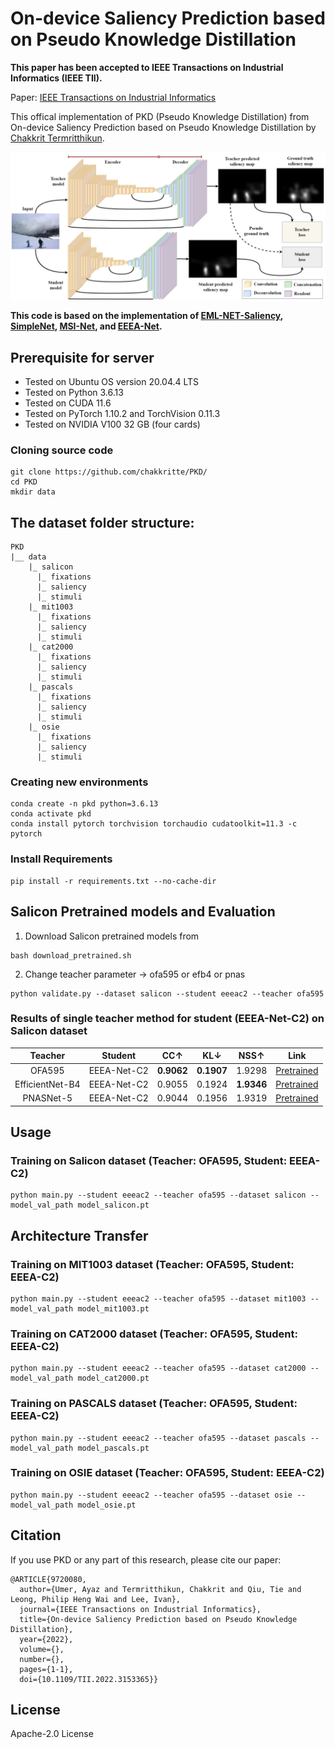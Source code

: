 # On-device Saliency Prediction based on Pseudo Knowledge Distillation

**This paper has been accepted to IEEE Transactions on Industrial Informatics (IEEE TII).**

Paper: [IEEE Transactions on Industrial Informatics](https://ieeexplore.ieee.org/document/9720080)

This offical implementation of PKD (Pseudo Knowledge Distillation) from On-device Saliency Prediction based on Pseudo Knowledge Distillation by [Chakkrit Termritthikun](https://chakkritte.github.io/cv/).

<p align="center">
  <img src="img/PKD.jpg" alt="PKD">
</p>

**This code is based on the implementation of  [EML-NET-Saliency](https://github.com/SenJia/EML-NET-Saliency), [SimpleNet](https://github.com/samyak0210/saliency), [MSI-Net](https://github.com/alexanderkroner/saliency), and [EEEA-Net](https://github.com/chakkritte/EEEA-Net).**

## Prerequisite for server
 - Tested on Ubuntu OS version 20.04.4 LTS
 - Tested on Python 3.6.13
 - Tested on CUDA 11.6
 - Tested on PyTorch 1.10.2 and TorchVision 0.11.3
 - Tested on NVIDIA V100 32 GB (four cards)

### Cloning source code

```
git clone https://github.com/chakkritte/PKD/
cd PKD
mkdir data
```

## The dataset folder structure:

```
PKD
|__ data
    |_ salicon
      |_ fixations
      |_ saliency
      |_ stimuli
    |_ mit1003
      |_ fixations
      |_ saliency
      |_ stimuli
    |_ cat2000
      |_ fixations
      |_ saliency
      |_ stimuli
    |_ pascals
      |_ fixations
      |_ saliency
      |_ stimuli
    |_ osie
      |_ fixations
      |_ saliency
      |_ stimuli
```

### Creating new environments

```
conda create -n pkd python=3.6.13
conda activate pkd
conda install pytorch torchvision torchaudio cudatoolkit=11.3 -c pytorch
```

### Install Requirements

```
pip install -r requirements.txt --no-cache-dir
```

## Salicon Pretrained models and Evaluation

1. Download Salicon pretrained models from 

```
bash download_pretrained.sh
```

2. Change teacher parameter -> ofa595 or efb4 or pnas

```
python validate.py --dataset salicon --student eeeac2 --teacher ofa595
```

### Results of single teacher method for student (EEEA-Net-C2) on Salicon dataset

|   **Teacher**   | **Student** |   **CC**↑  |   **KL**↓  |  **NSS**↑  | **Link** |
|:---------------:|:-----------:|:----------:|:----------:|:----------:|:--------:|
|      OFA595     | EEEA-Net-C2 | **0.9062** | **0.1907** |   1.9298   |   [Pretrained](https://github.com/chakkritte/PKD/releases/download/v1/model_ofa1k.pt)      |
| EfficientNet-B4 | EEEA-Net-C2 |   0.9055   |   0.1924   | **1.9346** |  [Pretrained](https://github.com/chakkritte/PKD/releases/download/v1/model_efb4.pt)         |
|    PNASNet-5    | EEEA-Net-C2 |   0.9044   |   0.1956   |   1.9319   |   [Pretrained](https://github.com/chakkritte/PKD/releases/download/v1/model_pnasnet5_1k.pt)         |

## Usage

### Training on Salicon dataset (Teacher: OFA595, Student: EEEA-C2)
```
python main.py --student eeeac2 --teacher ofa595 --dataset salicon --model_val_path model_salicon.pt
```

## Architecture Transfer

### Training on MIT1003 dataset (Teacher: OFA595, Student: EEEA-C2)
```
python main.py --student eeeac2 --teacher ofa595 --dataset mit1003 --model_val_path model_mit1003.pt
```

### Training on CAT2000 dataset (Teacher: OFA595, Student: EEEA-C2)
```
python main.py --student eeeac2 --teacher ofa595 --dataset cat2000 --model_val_path model_cat2000.pt
```

### Training on PASCALS dataset (Teacher: OFA595, Student: EEEA-C2)
```
python main.py --student eeeac2 --teacher ofa595 --dataset pascals --model_val_path model_pascals.pt
```

### Training on OSIE dataset (Teacher: OFA595, Student: EEEA-C2)
```
python main.py --student eeeac2 --teacher ofa595 --dataset osie --model_val_path model_osie.pt
```

## Citation

If you use PKD or any part of this research, please cite our paper:
```
@ARTICLE{9720080,
  author={Umer, Ayaz and Termritthikun, Chakkrit and Qiu, Tie and Leong, Philip Heng Wai and Lee, Ivan},
  journal={IEEE Transactions on Industrial Informatics}, 
  title={On-device Saliency Prediction based on Pseudo Knowledge Distillation}, 
  year={2022},
  volume={},
  number={},
  pages={1-1},
  doi={10.1109/TII.2022.3153365}}
```

## License 

Apache-2.0 License
